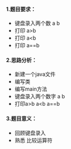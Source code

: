 #### 1.题目要求：

- 键盘录入两个数 a  b 
- 打印 a>b
- 打印 a<b
- 打印 a==b

#### 2.思路分析：

- 新建一个java文件
- 编写类
- 编写main方法
- 键盘录入两个数字  a  b 
- 打印a>b a<b  a==b



#### 3.题目意义：

- 回顾键盘录入
- 熟悉 比较运算符

